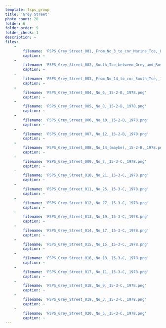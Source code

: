 ```yaml
---
template: fsps_group
title: 'Grey Street'
photo_count: 20
folder: 6
folder_order: 9
folder_check: 1
description: ~
files:
    -
        filename: 'FSPS_Grey_Street_001,_From_No_3_to_cnr_Marine_Tce,_Lombardo_Marine_Group,_15-3-C,_1978.png'
        caption: ~
    -
        filename: 'FSPS_Grey_Street_002,_South_Tce_between_Grey_and_Russell,_15-3-B,_1978.png'
        caption: ~
    -
        filename: 'FSPS_Grey_Street_003,_From_No_14_to_cnr_South_Tce,_15-3-B,_1978.png'
        caption: ~
    -
        filename: 'FSPS_Grey_Street_004,_No_6,_15-2-B,_1978.png'
        caption: ~
    -
        filename: 'FSPS_Grey_Street_005,_No_8,_15-2-B,_1978.png'
        caption: ~
    -
        filename: 'FSPS_Grey_Street_006,_No_10,_15-2-B,_1978.png'
        caption: ~
    -
        filename: 'FSPS_Grey_Street_007,_No_12,_15-2-B,_1978.png'
        caption: ~
    -
        filename: 'FSPS_Grey_Street_008,_No_14_(maybe),_15-2-B,_1978.png'
        caption: ~
    -
        filename: 'FSPS_Grey_Street_009,_No_7,_15-3-C,_1978.png'
        caption: ~
    -
        filename: 'FSPS_Grey_Street_010,_No_21,_15-3-C,_1978.png'
        caption: ~
    -
        filename: 'FSPS_Grey_Street_011,_No_25,_15-3-C,_1978.png'
        caption: ~
    -
        filename: 'FSPS_Grey_Street_012,_No_27,_15-3-C,_1978.png'
        caption: ~
    -
        filename: 'FSPS_Grey_Street_013,_No_19,_15-3-C,_1978.png'
        caption: ~
    -
        filename: 'FSPS_Grey_Street_014,_No_17,_15-3-C,_1978.png'
        caption: ~
    -
        filename: 'FSPS_Grey_Street_015,_No_15,_15-3-C,_1978.png'
        caption: ~
    -
        filename: 'FSPS_Grey_Street_016,_No_13,_15-3-C,_1978.png'
        caption: ~
    -
        filename: 'FSPS_Grey_Street_017,_No_11,_15-3-C,_1978.png'
        caption: ~
    -
        filename: 'FSPS_Grey_Street_018,_No_9,_15-3-C,_1978.png'
        caption: ~
    -
        filename: 'FSPS_Grey_Street_019,_No_3,_15-3-C,_1978.png'
        caption: ~
    -
        filename: 'FSPS_Grey_Street_020,_No_5,_15-3-C,_1978.png'
        caption: ~
---
```

